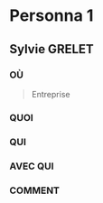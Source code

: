 # Personna 1

## Sylvie GRELET

### OÙ

> Entreprise

### QUOI

>

### QUI

>

### AVEC QUI

>

### COMMENT

>